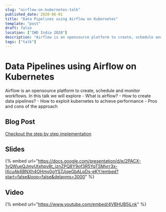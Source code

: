 ```yaml
---
slug: "airflow-on-kubernetes-talk"
published_date: 2020-06-01
title: "Data Pipelines using Airflow on Kubernetes"
template: "post"
draft: false
location: ["IWD India 2020"]
description: "Airflow is an opensource platform to create, schedule and monitor workflows. In this talk we will explore - What is airflow? - How to create data pipelines? - How to exploit kubernetes to achieve performance - Pros and cons of the approach"
tags: ["talk"]
---
```


# Data Pipelines using Airflow on Kubernetes

Airflow is an opensource platform to create, schedule and monitor workflows. In this talk we will explore - What is airflow? - How to create data pipelines? - How to exploit kubernetes to achieve performance - Pros and cons of the approach

## Blog Post

[Checkout the step by step implementation](/blog/deploying-airflow-on-kubernetes) 

## Slides

{% embed url="https://docs.google.com/presentation/d/e/2PACX-1vQWueQJmyUtxhpv8t_jznZPQ8Y9of3R5YqTSMvrr3x-IXcuAk6BNXh4OHmy0gYS7JjqeGbALpDs-eKY/embed?start=false&loop=false&delayms=3000" %}

## Video

{% embed url="https://www.youtube.com/embed/4VBHUB5jLnk" %}





